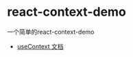 # react-context-demo
一个简单的react-context-demo
- [useContext 文档](https://react.docschina.org/docs/hooks-reference.html#usereducer)

